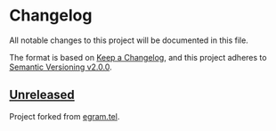 # Changelog
All notable changes to this project will be documented in this file.

The format is based on [Keep a Changelog](https://keepachangelog.com/en/1.0.0/),
and this project adheres to [Semantic
Versioning v2.0.0](https://semver.org/spec/v2.0.0.html).

## [Unreleased]
Project forked from [egram.tel](https://github.com/egramtel/egram.tel).

[Unreleased]: https://github.com/ForNeVeR/Smith/tree/HEAD
